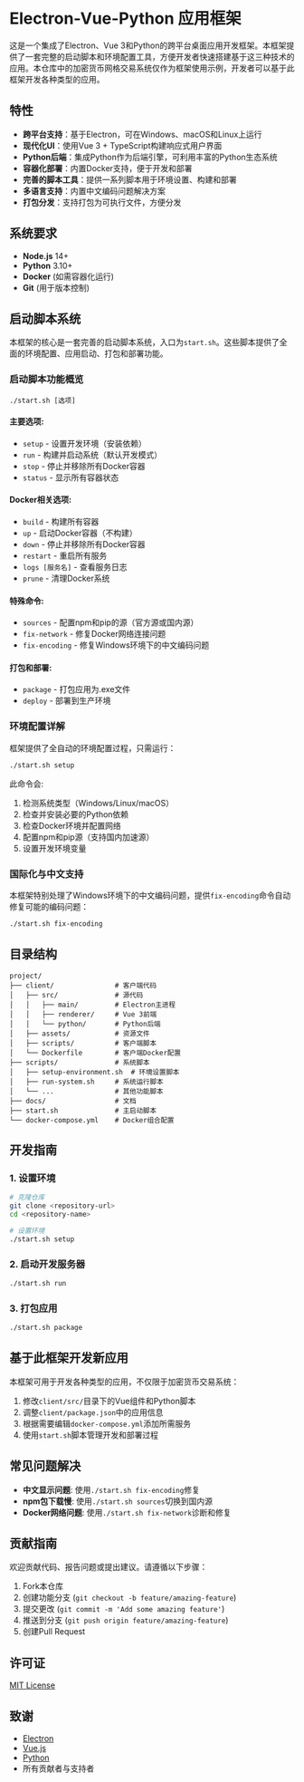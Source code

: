 # Electron-Vue-Python 应用框架

这是一个集成了Electron、Vue 3和Python的跨平台桌面应用开发框架。本框架提供了一套完整的启动脚本和环境配置工具，方便开发者快速搭建基于这三种技术的应用。本仓库中的加密货币网格交易系统仅作为框架使用示例，开发者可以基于此框架开发各种类型的应用。

## 特性

- **跨平台支持**：基于Electron，可在Windows、macOS和Linux上运行
- **现代化UI**：使用Vue 3 + TypeScript构建响应式用户界面
- **Python后端**：集成Python作为后端引擎，可利用丰富的Python生态系统
- **容器化部署**：内置Docker支持，便于开发和部署
- **完善的脚本工具**：提供一系列脚本用于环境设置、构建和部署
- **多语言支持**：内置中文编码问题解决方案
- **打包分发**：支持打包为可执行文件，方便分发

## 系统要求

- **Node.js** 14+
- **Python** 3.10+
- **Docker** (如需容器化运行)
- **Git** (用于版本控制)

## 启动脚本系统

本框架的核心是一套完善的启动脚本系统，入口为`start.sh`。这些脚本提供了全面的环境配置、应用启动、打包和部署功能。

### 启动脚本功能概览

```
./start.sh [选项]
```

#### 主要选项:
- `setup` - 设置开发环境（安装依赖）
- `run` - 构建并启动系统（默认开发模式）
- `stop` - 停止并移除所有Docker容器
- `status` - 显示所有容器状态

#### Docker相关选项:
- `build` - 构建所有容器
- `up` - 启动Docker容器（不构建）
- `down` - 停止并移除所有Docker容器
- `restart` - 重启所有服务
- `logs [服务名]` - 查看服务日志
- `prune` - 清理Docker系统

#### 特殊命令:
- `sources` - 配置npm和pip的源（官方源或国内源）
- `fix-network` - 修复Docker网络连接问题
- `fix-encoding` - 修复Windows环境下的中文编码问题

#### 打包和部署:
- `package` - 打包应用为.exe文件
- `deploy` - 部署到生产环境

### 环境配置详解

框架提供了全自动的环境配置过程，只需运行：

```bash
./start.sh setup
```

此命令会:
1. 检测系统类型（Windows/Linux/macOS）
2. 检查并安装必要的Python依赖
3. 检查Docker环境并配置网络
4. 配置npm和pip源（支持国内加速源）
5. 设置开发环境变量

### 国际化与中文支持

本框架特别处理了Windows环境下的中文编码问题，提供`fix-encoding`命令自动修复可能的编码问题：

```bash
./start.sh fix-encoding
```

## 目录结构

```
project/
├── client/               # 客户端代码
│   ├── src/              # 源代码
│   │   ├── main/         # Electron主进程
│   │   ├── renderer/     # Vue 3前端
│   │   └── python/       # Python后端
│   ├── assets/           # 资源文件
│   ├── scripts/          # 客户端脚本
│   └── Dockerfile        # 客户端Docker配置
├── scripts/              # 系统脚本
│   ├── setup-environment.sh  # 环境设置脚本
│   ├── run-system.sh     # 系统运行脚本
│   └── ...               # 其他功能脚本
├── docs/                 # 文档
├── start.sh              # 主启动脚本
└── docker-compose.yml    # Docker组合配置
```

## 开发指南

### 1. 设置环境

```bash
# 克隆仓库
git clone <repository-url>
cd <repository-name>

# 设置环境
./start.sh setup
```

### 2. 启动开发服务器

```bash
./start.sh run
```

### 3. 打包应用

```bash
./start.sh package
```

## 基于此框架开发新应用

本框架可用于开发各种类型的应用，不仅限于加密货币交易系统：

1. 修改`client/src/`目录下的Vue组件和Python脚本
2. 调整`client/package.json`中的应用信息
3. 根据需要编辑`docker-compose.yml`添加所需服务
4. 使用`start.sh`脚本管理开发和部署过程

## 常见问题解决

- **中文显示问题**: 使用`./start.sh fix-encoding`修复
- **npm包下载慢**: 使用`./start.sh sources`切换到国内源
- **Docker网络问题**: 使用`./start.sh fix-network`诊断和修复

## 贡献指南

欢迎贡献代码、报告问题或提出建议。请遵循以下步骤：

1. Fork本仓库
2. 创建功能分支 (`git checkout -b feature/amazing-feature`)
3. 提交更改 (`git commit -m 'Add some amazing feature'`)
4. 推送到分支 (`git push origin feature/amazing-feature`)
5. 创建Pull Request

## 许可证

[MIT License](LICENSE)

## 致谢

- [Electron](https://www.electronjs.org/)
- [Vue.js](https://vuejs.org/)
- [Python](https://www.python.org/)
- 所有贡献者与支持者 